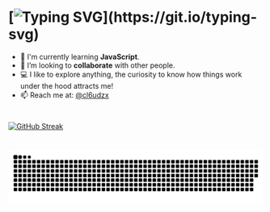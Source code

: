 #  [![Typing SVG](https://readme-typing-svg.demolab.com?font=cascadia+code&pause=1000&color=82AAFF&width=435&lines=Hi+there%2C+welcome+to+my+profile!)](https://git.io/typing-svg)
 
<!---Introduction text---> 

- 🌱 I'm currently learning **JavaScript**.
- :eyes: I’m looking to **collaborate** with other people.
- :computer:     I like to explore anything, the curiosity to know how things work under the hood attracts me!
- 📫 Reach me at: [@cl6udzx](https://www.instagram.com/nowt46/)

#

<!--- My current stats---> 

[![GitHub Streak](https://streak-stats.demolab.com?user=nowt46&theme=blueberry-duo&hide_border=true&border_radius=10&date_format=j%20M%5B%20Y%5D&mode=weekly)](https://git.io/streak-stats)
#
![Snake animation](https://github.com/cl6udzx/cl6udzx/blob/output/github-contribution-grid-snake.svg)
